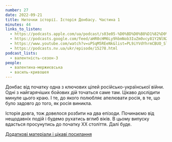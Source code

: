 ```yaml
---
number: 27
date: 2022-09-21
title: Ниточки історії. Історія Донбасу. Частина 1
minutes: 44
links_to_listen:
  - https://podcasts.apple.com/ua/podcast/s03e05-%D0%BD%D0%B8%D1%82%D0%BE%D1%87%D0%BA%D0%B8-%D1%96%D1%81%D1%82%D0%BE%D1%80%D1%96%D1%97-%D1%96%D1%81%D1%82%D0%BE%D1%80%D1%96%D1%8F-%D0%B4%D0%BE%D0%BD%D0%B1%D0%B0%D1%81%D1%83-%D1%87%D0%B0%D1%81%D1%82%D0%B8%D0%BD%D0%B0-1/id1581632743?i=1000580141905
  - https://podcasts.google.com/feed/aHR0cHM6Ly9hbmNob3IuZm0vcy81Y2NlN2UzOC9wb2RjYXN0L3Jzcw/episode/ZGRiZGJhNGYtYjdlOS00ZDlmLWJlYTItMzM5N2RkZjhhZGNi?sa=X&ved=0CAUQkfYCahcKEwiA0oPOi-X6AhUAAAAAHQAAAAAQEQ
  - https://www.youtube.com/watch?v=uPSqM5REeNk&list=PL9iYVdYhrmCBUO_Sl0UyYX269LgN7vpq6&index=5
  - https://podcasts.nv.ua/ukr/episode/15278.html
podcast_lists:
  - валентність-сезон-3
people:
  - валентина-мержиєвська
  - василь-кривошея
---
```


Донбас від початку одна з ключових цілей російсько-української війни. Одні з
найгарячіших бойових дій точаться саме там. Цікаво дослідити минуле цього краю.
І те, до якого полюбляє апелювати росія, в те, що було задовго до того, як
росія виникла.

Історія довга, тож довелося розбити на два епізоди. Починаємо від нещодавніх
подій і будемо рухатись вглиб віків. В цьому випуску вдасться просунутись до
початку ХХ століття. Далі буде.

[Додаткові матеріали і цікаві посилання][1]

[1]: https://valencyrethink.blogspot.com/2022/08/blog-post.html
